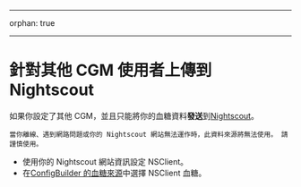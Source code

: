 - - -
orphan: true
- - -

# 針對其他 CGM 使用者上傳到 Nightscout

如果你設定了其他 CGM，並且只能將你的血糖資料**發送**到[Nightscout](https://nightscout.github.io/)。

```{important}
當你離線、遇到網路問題或你的 Nightscout 網站無法運作時，此資料來源將無法使用。 請謹慎使用。
```

-   使用你的 Nightscout 網站資訊設定 NSClient。
-   在[ConfigBuilder 的血糖來源](#Config-Builder-bg-source)中選擇 NSClient 血糖。
